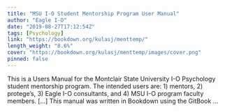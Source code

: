 ```yaml
---
title: "MSU I-O Student Mentorship Program User Manual"
author: "Eagle I-O"
date: "2019-08-27T17:12:54Z"
tags: [Psychology]
link: "https://bookdown.org/kulasj/menttemp/"
length_weight: "8.6%"
cover: "https://bookdown.org/kulasj/menttemp/images/cover.png"
pinned: false
---
```


This is a Users Manual for the Montclair State University I-O Psychology student mentorship program. The intended users are: 1) mentors, 2) protege’s, 3) Eagle I-O consultants, and 4) MSU I-O program faculty members. [...] This manual was written in Bookdown using the GitBook ...
